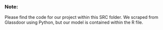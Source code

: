 ### Note:

Please find the code for our project within this SRC folder. We scraped from Glassdoor using Python, but our model is contained within the R file.
